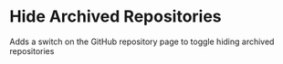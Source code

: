 # Hide Archived Repositories

Adds a switch on the GitHub repository page to toggle hiding archived repositories
